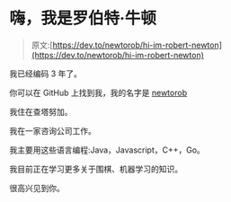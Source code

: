 # 嗨，我是罗伯特·牛顿

> 原文:[https://dev.to/newtorob/hi-im-robert-newton](https://dev.to/newtorob/hi-im-robert-newton)

我已经编码 3 年了。

你可以在 GitHub 上找到我，我的名字是 [newtorob](https://github.com/newtorob)

我住在查塔努加。

我在一家咨询公司工作。

我主要用这些语言编程:Java，Javascript，C++，Go。

我目前正在学习更多关于围棋、机器学习的知识。

很高兴见到你。